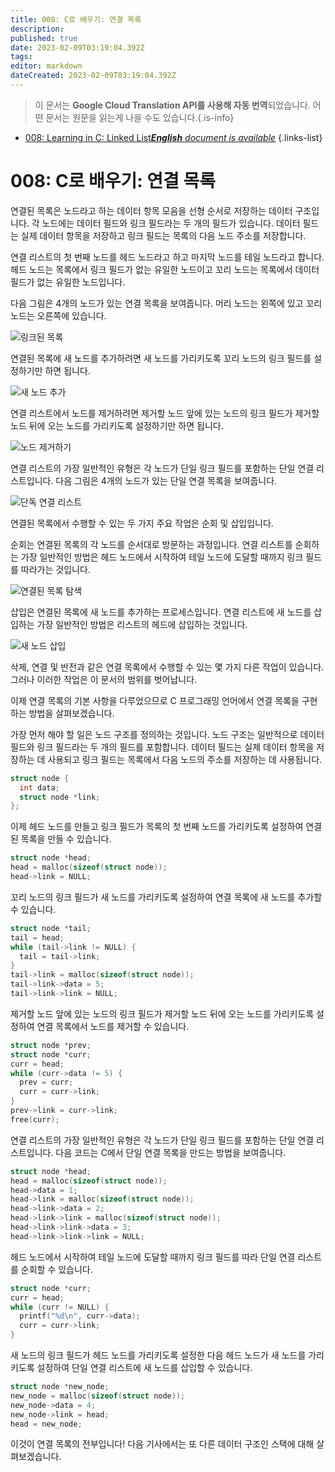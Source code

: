 ```yaml
---
title: 008: C로 배우기: 연결 목록
description: 
published: true
date: 2023-02-09T03:19:04.392Z
tags: 
editor: markdown
dateCreated: 2023-02-09T03:19:04.392Z
---
```


> 이 문서는 **Google Cloud Translation API를 사용해 자동 번역**되었습니다.
어떤 문서는 원문을 읽는게 나을 수도 있습니다.{.is-info}



- [008: Learning in C: Linked List***English** document is available*](/en/Knowledge-base/Algorithm/008-learning-in-c-linked-list)
{.links-list}


# 008: C로 배우기: 연결 목록

연결된 목록은 노드라고 하는 데이터 항목 모음을 선형 순서로 저장하는 데이터 구조입니다. 각 노드에는 데이터 필드와 링크 필드라는 두 개의 필드가 있습니다. 데이터 필드는 실제 데이터 항목을 저장하고 링크 필드는 목록의 다음 노드 주소를 저장합니다.

연결 리스트의 첫 번째 노드를 헤드 노드라고 하고 마지막 노드를 테일 노드라고 합니다. 헤드 노드는 목록에서 링크 필드가 없는 유일한 노드이고 꼬리 노드는 목록에서 데이터 필드가 없는 유일한 노드입니다.

다음 그림은 4개의 노드가 있는 연결 목록을 보여줍니다. 머리 노드는 왼쪽에 있고 꼬리 노드는 오른쪽에 있습니다.

![링크된 목록](https://i.imgur.com/lkz5vj7.png)

연결된 목록에 새 노드를 추가하려면 새 노드를 가리키도록 꼬리 노드의 링크 필드를 설정하기만 하면 됩니다.

![새 노드 추가](https://i.imgur.com/q7OM4y4.png)

연결 리스트에서 노드를 제거하려면 제거할 노드 앞에 있는 노드의 링크 필드가 제거할 노드 뒤에 오는 노드를 가리키도록 설정하기만 하면 됩니다.

![노드 제거하기](https://i.imgur.com/tUw4KDV.png)

연결 리스트의 가장 일반적인 유형은 각 노드가 단일 링크 필드를 포함하는 단일 연결 리스트입니다. 다음 그림은 4개의 노드가 있는 단일 연결 목록을 보여줍니다.

![단독 연결 리스트](https://i.imgur.com/Fgsepq7.png)

연결된 목록에서 수행할 수 있는 두 가지 주요 작업은 순회 및 삽입입니다.

순회는 연결된 목록의 각 노드를 순서대로 방문하는 과정입니다. 연결 리스트를 순회하는 가장 일반적인 방법은 헤드 노드에서 시작하여 테일 노드에 도달할 때까지 링크 필드를 따라가는 것입니다.

![연결된 목록 탐색](https://i.imgur.com/TGiukcN.png)

삽입은 연결된 목록에 새 노드를 추가하는 프로세스입니다. 연결 리스트에 새 노드를 삽입하는 가장 일반적인 방법은 리스트의 헤드에 삽입하는 것입니다.

![새 노드 삽입](https://i.imgur.com/C4FgWLI.png)

삭제, 연결 및 반전과 같은 연결 목록에서 수행할 수 있는 몇 가지 다른 작업이 있습니다. 그러나 이러한 작업은 이 문서의 범위를 벗어납니다.

이제 연결 목록의 기본 사항을 다루었으므로 C 프로그래밍 언어에서 연결 목록을 구현하는 방법을 살펴보겠습니다.

가장 먼저 해야 할 일은 노드 구조를 정의하는 것입니다. 노드 구조는 일반적으로 데이터 필드와 링크 필드라는 두 개의 필드를 포함합니다. 데이터 필드는 실제 데이터 항목을 저장하는 데 사용되고 링크 필드는 목록에서 다음 노드의 주소를 저장하는 데 사용됩니다.

```c
struct node {
  int data;
  struct node *link;
};
```

이제 헤드 노드를 만들고 링크 필드가 목록의 첫 번째 노드를 가리키도록 설정하여 연결된 목록을 만들 수 있습니다.

```c
struct node *head;
head = malloc(sizeof(struct node));
head->link = NULL;
```

꼬리 노드의 링크 필드가 새 노드를 가리키도록 설정하여 연결 목록에 새 노드를 추가할 수 있습니다.

```c
struct node *tail;
tail = head;
while (tail->link != NULL) {
  tail = tail->link;
}
tail->link = malloc(sizeof(struct node));
tail->link->data = 5;
tail->link->link = NULL;
```

제거할 노드 앞에 있는 노드의 링크 필드가 제거할 노드 뒤에 오는 노드를 가리키도록 설정하여 연결 목록에서 노드를 제거할 수 있습니다.

```c
struct node *prev;
struct node *curr;
curr = head;
while (curr->data != 5) {
  prev = curr;
  curr = curr->link;
}
prev->link = curr->link;
free(curr);
```

연결 리스트의 가장 일반적인 유형은 각 노드가 단일 링크 필드를 포함하는 단일 연결 리스트입니다. 다음 코드는 C에서 단일 연결 목록을 만드는 방법을 보여줍니다.

```c
struct node *head;
head = malloc(sizeof(struct node));
head->data = 1;
head->link = malloc(sizeof(struct node));
head->link->data = 2;
head->link->link = malloc(sizeof(struct node));
head->link->link->data = 3;
head->link->link->link = NULL;
```

헤드 노드에서 시작하여 테일 노드에 도달할 때까지 링크 필드를 따라 단일 연결 리스트를 순회할 수 있습니다.

```c
struct node *curr;
curr = head;
while (curr != NULL) {
  printf("%d\n", curr->data);
  curr = curr->link;
}
```

새 노드의 링크 필드가 헤드 노드를 가리키도록 설정한 다음 헤드 노드가 새 노드를 가리키도록 설정하여 단일 연결 리스트에 새 노드를 삽입할 수 있습니다.

```c
struct node *new_node;
new_node = malloc(sizeof(struct node));
new_node->data = 4;
new_node->link = head;
head = new_node;
```

이것이 연결 목록의 전부입니다! 다음 기사에서는 또 다른 데이터 구조인 스택에 대해 살펴보겠습니다.